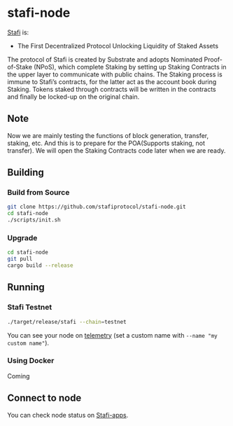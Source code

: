 # stafi-node

[Stafi](http://stafi.io) is:
- The First Decentralized Protocol Unlocking Liquidity of Staked Assets

The protocol of Stafi is created by Substrate and adopts Nominated Proof-of-Stake (NPoS), which complete Staking by setting up Staking Contracts in the upper layer to communicate with public chains. The Staking process is immune to Stafi’s contracts, for the latter act as the account book during Staking. Tokens staked through contracts will be written in the contracts and finally be locked-up on the original chain.

## Note

Now we are mainly testing the functions of block generation, transfer, staking, etc. And this is to prepare for the POA(Supports staking, not transfer). We will open the Staking Contracts code later when we are ready. 

## Building

### Build from Source

```bash
git clone https://github.com/stafiprotocol/stafi-node.git
cd stafi-node
./scripts/init.sh
```

### Upgrade

```bash
cd stafi-node
git pull
cargo build --release
```

## Running

### Stafi Testnet

```bash
./target/release/stafi --chain=testnet
```

You can see your node on [telemetry] (set a custom name with `--name "my custom name"`).

[telemetry]: https://telemetry.polkadot.io/#list/Stafi%20Testnet%20v0.1.0


### Using Docker
Coming


## Connect to node
You can check node status on [Stafi-apps].

[Stafi-apps]: http://apps.stafi.io/
